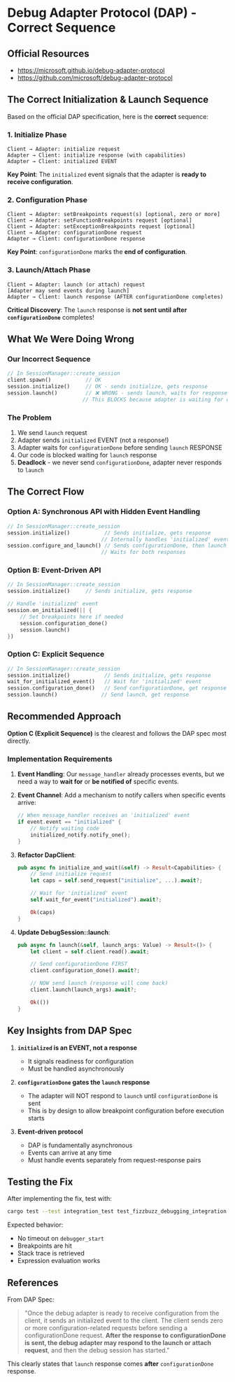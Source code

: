 # Debug Adapter Protocol (DAP) - Correct Sequence

## Official Resources
- https://microsoft.github.io/debug-adapter-protocol
- https://github.com/microsoft/debug-adapter-protocol

## The Correct Initialization & Launch Sequence

Based on the official DAP specification, here is the **correct** sequence:

### 1. Initialize Phase
```
Client → Adapter: initialize request
Adapter → Client: initialize response (with capabilities)
Adapter → Client: initialized EVENT
```

**Key Point**: The `initialized` event signals that the adapter is **ready to receive configuration**.

### 2. Configuration Phase
```
Client → Adapter: setBreakpoints request(s) [optional, zero or more]
Client → Adapter: setFunctionBreakpoints request [optional]
Client → Adapter: setExceptionBreakpoints request [optional]
Client → Adapter: configurationDone request
Adapter → Client: configurationDone response
```

**Key Point**: `configurationDone` marks the **end of configuration**.

### 3. Launch/Attach Phase
```
Client → Adapter: launch (or attach) request
[Adapter may send events during launch]
Adapter → Client: launch response (AFTER configurationDone completes)
```

**Critical Discovery**: The `launch` response is **not sent until after `configurationDone`** completes!

## What We Were Doing Wrong

### Our Incorrect Sequence
```rust
// In SessionManager::create_session
client.spawn()           // OK
session.initialize()     // OK - sends initialize, gets response
session.launch()         // ❌ WRONG - sends launch, waits for response
                        // This BLOCKS because adapter is waiting for configurationDone!
```

### The Problem
1. We send `launch` request
2. Adapter sends `initialized` EVENT (not a response!)
3. Adapter waits for `configurationDone` before sending `launch` RESPONSE
4. Our code is blocked waiting for `launch` response
5. **Deadlock** - we never send `configurationDone`, adapter never responds to `launch`

## The Correct Flow

### Option A: Synchronous API with Hidden Event Handling
```rust
// In SessionManager::create_session
session.initialize()           // Sends initialize, gets response
                              // Internally handles 'initialized' event
session.configure_and_launch() // Sends configurationDone, then launch
                              // Waits for both responses
```

### Option B: Event-Driven API
```rust
// In SessionManager::create_session
session.initialize()     // Sends initialize, gets response

// Handle 'initialized' event
session.on_initialized(|| {
    // Set breakpoints here if needed
    session.configuration_done()
    session.launch()
})
```

### Option C: Explicit Sequence
```rust
// In SessionManager::create_session
session.initialize()           // Sends initialize, gets response
wait_for_initialized_event()   // Wait for 'initialized' event
session.configuration_done()   // Send configurationDone, get response
session.launch()              // Send launch, get response
```

## Recommended Approach

**Option C (Explicit Sequence)** is the clearest and follows the DAP spec most directly.

### Implementation Requirements

1. **Event Handling**: Our `message_handler` already processes events, but we need a way to **wait for** or **be notified of** specific events.

2. **Event Channel**: Add a mechanism to notify callers when specific events arrive:
   ```rust
   // When message_handler receives an 'initialized' event
   if event.event == "initialized" {
       // Notify waiting code
       initialized_notify.notify_one();
   }
   ```

3. **Refactor DapClient**:
   ```rust
   pub async fn initialize_and_wait(&self) -> Result<Capabilities> {
       // Send initialize request
       let caps = self.send_request("initialize", ...).await?;

       // Wait for 'initialized' event
       self.wait_for_event("initialized").await?;

       Ok(caps)
   }
   ```

4. **Update DebugSession::launch**:
   ```rust
   pub async fn launch(&self, launch_args: Value) -> Result<()> {
       let client = self.client.read().await;

       // Send configurationDone FIRST
       client.configuration_done().await?;

       // NOW send launch (response will come back)
       client.launch(launch_args).await?;

       Ok(())
   }
   ```

## Key Insights from DAP Spec

1. **`initialized` is an EVENT, not a response**
   - It signals readiness for configuration
   - Must be handled asynchronously

2. **`configurationDone` gates the `launch` response**
   - The adapter will NOT respond to `launch` until `configurationDone` is sent
   - This is by design to allow breakpoint configuration before execution starts

3. **Event-driven protocol**
   - DAP is fundamentally asynchronous
   - Events can arrive at any time
   - Must handle events separately from request-response pairs

## Testing the Fix

After implementing the fix, test with:
```bash
cargo test --test integration_test test_fizzbuzz_debugging_integration -- --ignored --nocapture
```

Expected behavior:
- No timeout on `debugger_start`
- Breakpoints are hit
- Stack trace is retrieved
- Expression evaluation works

## References

From DAP Spec:
> "Once the debug adapter is ready to receive configuration from the client, it sends an initialized event to the client. The client sends zero or more configuration-related requests before sending a configurationDone request. **After the response to configurationDone is sent, the debug adapter may respond to the launch or attach request**, and then the debug session has started."

This clearly states that `launch` response comes **after** `configurationDone` response.
